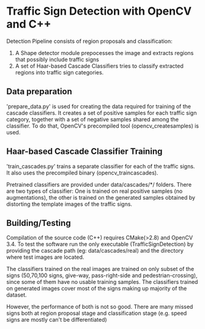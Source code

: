 # Traffic Sign Detection with OpenCV and C++

Detection Pipeline consists of region proposals and classification:
1. A Shape detector module prepocesses the image and extracts regions that possibly include traffic signs
2. A set of Haar-based Cascade Classifiers tries to classify extracted regions into traffic sign categories.

## Data preparation

'prepare_data.py' is used for creating the data required for training of the cascade classifiers. 
It creates a set of positive samples for each traffic sign category, together with a set of negative samples 
shared among the classifier. To do that, OpenCV's precompiled tool (opencv_createsamples) is used. 

## Haar-based Cascade Classifier Training

'train_cascades.py' trains a separate classifier for each of the traffic signs. It also uses the precompiled binary
(opencv_traincascades).

Pretrained classifiers are provided under data/cascades/*/ folders. There are two types of classifier: One is trained on
real positive samples (no augmentations), the other is trained on the generated samples obtained by distorting the template 
images of the traffic signs. 


## Building/Testing

Compilation of the source code (C++) requires CMake(>2.8) and OpenCV 3.4.
To test the software run the only executable (TrafficSignDetection) by providing the cascade path (eg: data/cascades/real)
and the directory where test images are located.

The classifiers trained on the real images are trained on only subset of the signs (50,70,100 signs, give-way, pass-right-side and pedestrian-crossing), since some of them have no usable training samples.
The classifiers trained on generated images cover most of the signs making up majority of the dataset.

However, the performance of both is not so good. There are many missed signs both at region proposal stage and classification stage (e.g. speed signs 
are mostly can't be differentiated)
